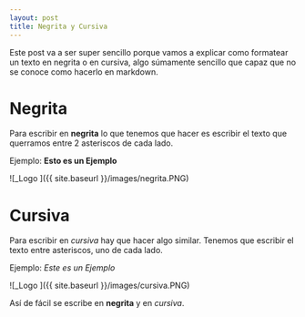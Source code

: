 ```yaml
---
layout: post
title: Negrita y Cursiva
---
```


Este post va a ser super sencillo porque vamos a explicar como formatear un texto en negrita o en cursiva, algo súmamente sencillo que capaz que no se conoce como hacerlo en markdown.

# Negrita
Para escribir en **negrita** lo que tenemos que hacer es escribir el texto que querramos entre 2 asteriscos de cada lado.

Ejemplo: **Esto es un Ejemplo**

![_Logo ]({{ site.baseurl }}/images/negrita.PNG)

# Cursiva
Para escribir en *cursiva* hay que hacer algo similar. Tenemos que escribir el texto entre asteriscos, uno de cada lado.

Ejemplo: *Este es un Ejemplo*

![_Logo ]({{ site.baseurl }}/images/cursiva.PNG)

Así de fácil se escribe en **negrita** y en *cursiva*.
